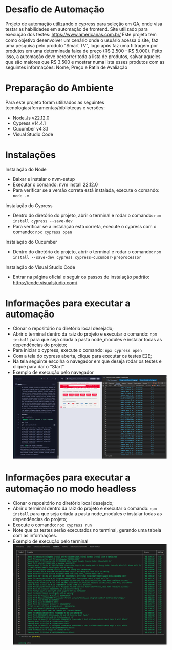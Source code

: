 # Desafio de Automação
Projeto de automação utilizando o cypress para seleção em QA, onde visa testar as habilidades em automação de frontend.
Site utilizado para execução dos testes: https://www.americanas.com.br/
Este projeto tem como objetivo desenvolver um cenário onde o usuário acessa o site, faz uma pesquisa pelo produto "Smart TV", logo após faz uma filtragem por produtos em uma determinada faixa de preço (R$ 2.500 - R$ 5.000). Feito isso, a automação deve percorrer toda a lista de produtos, salvar aqueles que são maiores que R$ 3.500 e mostrar numa lista esses produtos com as seguintes informações: Nome, Preço e Ratin de Avaliação

# Preparação do Ambiente
Para este projeto foram utilizados as seguintes tecnologias/ferramentas/bibliotecas e versões:
- Node.Js v22.12.0
- Cypress v14.4.1
- Cucumber v4.3.1
- Visual Studio Code

# Instalações
Instalação do Node
- Baixar e instalar o nvm-setup
- Executar o comando: nvm install 22.12.0
- Para verificar se a versão correta está instalada, execute o comando: `node -v`


Instalação do Cypress
- Dentro do diretório do projeto, abrir o terminal e rodar o comando: `npm install cypress --save-dev`
- Para verificar se a instalação está correta, execute o cypress com o comando: `npx cypress open`


Instalação do Cucumber
- Dentro do diretório do projeto, abrir o terminal e rodar o comando: `npm install --save-dev cypress cypress-cucumber-preprocessor`

Instalação do Visual Studio Code
- Entrar na página oficial e seguir os passos de instalação padrão: https://code.visualstudio.com/


# Informações para executar a automação
- Clonar o repositório no diretório local desejado;
- Abrir o terminal dentro da raiz do projeto e executar o comando: `npm install` para que seja criada a pasta node_modules e instalar todas as dependências do projeto;
- Para iniciar o cypress, execute o comando: `npx cypress open`
- Com a tela do cypress aberta, clique para executar os testes E2E;
- Na tela seguinte escolha o navegador em que deseja rodar os testes e clique para dar o "Start"
- Exemplo de execução pelo navegador
  ![Exemplo de execução pelo navegador](./assets/execucao-navegador.png)


# Informações para executar a automação no modo headless
- Clonar o repositório no diretório local desejado;
- Abrir o terminal dentro da raiz do projeto e executar o comando: `npm install` para que seja criada a pasta node_modules e instalar todas as dependências do projeto;
- Execute o comando: `npx cypress run`
- Note que os testes serão executados no terminal, gerando uma tabela com as informações.
- Exemplo de execução pelo terminal
  ![Exemplo de execução pelo terminal](./assets/execucao-terminal.png)
